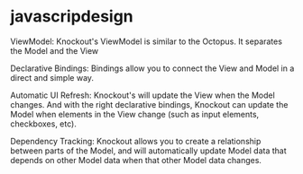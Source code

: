 # javascripdesign

ViewModel: Knockout's ViewModel is similar to the Octopus. It separates the Model and the View

Declarative Bindings: Bindings allow you to connect the View and Model in a direct and simple way.

Automatic UI Refresh: Knockout's will update the View when the Model changes. And with the right declarative bindings, Knockout can update the Model when elements in the View change (such as input elements, checkboxes, etc).

Dependency Tracking: Knockout allows you to create a relationship between parts of the Model, and will automatically update Model data that depends on other Model data when that other Model data changes.